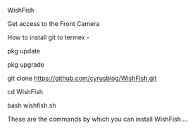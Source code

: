 WishFish

Get access to the Front Camera

How to install git to termex -

pkg update

pkg upgrade

git clone https://github.com/cyrusblog/WishFish.git

cd WishFish

bash wishfish.sh

These are the commands by which you can install WishFish....
